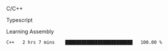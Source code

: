 <p>C/C++</p>
<p> Typescript</p>
<p>Learning Assembly</p>

<!--START_SECTION:waka-->

```txt
C++   2 hrs 7 mins    █████████████████████████   100.00 %
```

<!--END_SECTION:waka-->
